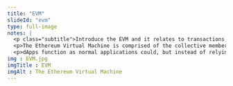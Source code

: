 ```yaml
--- 
title: "EVM"
slideId: "evm"
type: full-image
notes: |
  <p class="subtitle">Introduce the EVM and it relates to transactions, smart contracts, and dApps</p>
  <p>The Ethereum Virtual Machine is comprised of the collective members of the network. While it is not a single entity, it uses the power of the nodes on the network to help process data. The ability to process data in a reliable and quick manner allows for developers to build applications upon this decentralized platform, appropriately named decentralized applications, or dApps.</p>
  <p>dApps function as normal applications could, but instead of relying on a central server that could fail or compromise private information, they rely on ethereum's decentralized network and the EVM in order to execute user actions. While servers are good at processing data, the inherent security risk and lack of transparency has led to the rise of an ecosystem where security and privacy are paramount. While the EVM isn't the most efficient way to process information, it does so in a decentralized manner.</p>
img : EVM.jpg
imgTitle : EVM
imgAlt : The Ethereum Virtual Machine
---
```

